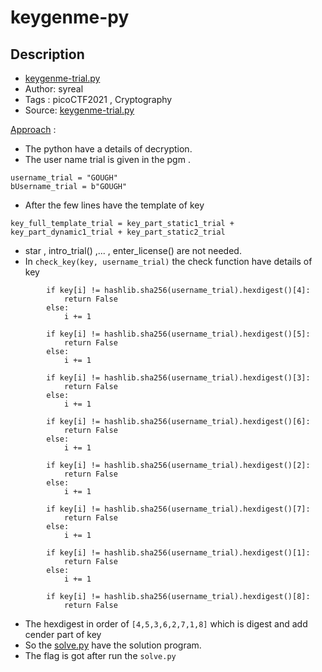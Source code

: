 # keygenme-py

## Description
- [keygenme-trial.py](./keygenme-trial.py)
- Author: syreal
- Tags  : picoCTF2021 , Cryptography
- Source: [keygenme-trial.py](./keygenme-trial.py)

<ins>Approach</ins> :
- The python have a details of decryption.
- The user name trial is given in the pgm .
```text
username_trial = "GOUGH"
bUsername_trial = b"GOUGH"
```
- After the few lines have the template of key
```text
key_full_template_trial = key_part_static1_trial + key_part_dynamic1_trial + key_part_static2_trial
```
- star ,  intro_trial() ,... , enter_license() are not needed.
- In `check_key(key, username_trial)` the check function have details of key
```text
        if key[i] != hashlib.sha256(username_trial).hexdigest()[4]:
            return False
        else:
            i += 1

        if key[i] != hashlib.sha256(username_trial).hexdigest()[5]:
            return False
        else:
            i += 1

        if key[i] != hashlib.sha256(username_trial).hexdigest()[3]:
            return False
        else:
            i += 1

        if key[i] != hashlib.sha256(username_trial).hexdigest()[6]:
            return False
        else:
            i += 1

        if key[i] != hashlib.sha256(username_trial).hexdigest()[2]:
            return False
        else:
            i += 1

        if key[i] != hashlib.sha256(username_trial).hexdigest()[7]:
            return False
        else:
            i += 1

        if key[i] != hashlib.sha256(username_trial).hexdigest()[1]:
            return False
        else:
            i += 1

        if key[i] != hashlib.sha256(username_trial).hexdigest()[8]:
            return False
```
- The hexdigest in order of `[4,5,3,6,2,7,1,8]` which is digest and add cender part of key
- So the [solve.py](./solve.py) have the solution program.
- The flag is got after run the `solve.py`
